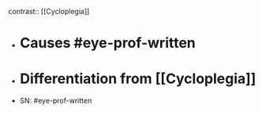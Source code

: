 contrast:: [[Cycloplegia]]

- # Causes #eye-prof-written
- # Differentiation from [[Cycloplegia]]
- SN: #eye-prof-written